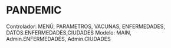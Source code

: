 # PANDEMIC
Controlador: MENÚ, PARAMETROS, VACUNAS, ENFERMEDADES, DATOS.ENFERMEDADES,CIUDADES
Modelo: MAIN, Admin.ENFERMEDADES, Admin.CIUDADES
